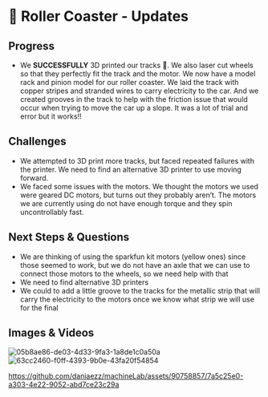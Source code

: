 # 🎢 Roller Coaster - Updates

## Progress
- We **SUCCESSFULLY** 3D printed our tracks 🎉. We also laser cut wheels so that they perfectly fit the track and the motor.
We now have a model rack and pinion model for our roller coaster. We laid the track with copper stripes and stranded wires
to carry electricity to the car. And we created grooves in the track to help with the friction issue that would occur when trying
to move the car up a slope. It was a lot of trial and error but it works!! 

## Challenges 
- We attempted to 3D print more tracks, but faced repeated failures with the printer. We need to find an alternative 3D printer to use moving forward.  
- We faced some issues with the motors. We thought the motors we used were geared DC motors, but turns out they probably aren’t. The motors we are currently using do not have enough torque and they spin uncontrollably fast. 

## Next Steps & Questions
- We are thinking of using the sparkfun kit motors (yellow ones) since those seemed to work, but we do not have an axle that we can use to connect those motors to the wheels, so we need help with that
- We need to find alternative 3D printers
- We could to add a little groove to the tracks for the metallic strip that will carry the electricity to the motors once we know what strip we will use for the final 

## Images & Videos
![05b8ae86-de03-4d33-9fa3-1a8de1c0a50a](https://github.com/daniaezz/machineLab/assets/90758857/660b6bd6-f113-4626-b9fd-416448c4d7ce)
![63cc2460-f0ff-4393-9b0e-43fa20f54854](https://github.com/daniaezz/machineLab/assets/90758857/2c3cde0f-2861-4c98-8e6e-458cf875b224)



https://github.com/daniaezz/machineLab/assets/90758857/7a5c25e0-a303-4e22-9052-abd7ce23c29a

